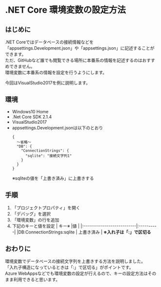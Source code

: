 # .NET Core 環境変数の設定方法

## はじめに
.NET Coreではデータベースの接続情報などを  
「appsettings.Development.json」や「appsettings.json」に記述することができます。  
ただ、GitHubなど誰でも閲覧できる場所に本番系の情報を記述するのはおすすめできません。  
環境変数に本番系の情報を設定を行うようにします。  

今回はVisualStudio2017を例に説明します。

## 環境
- Windows10 Home  
- .Net Core SDK 2.1.4
- VisualStudio2017
- appsettings.Development.jsonは以下のとおり  
  ```
  {
    ～省略～
    "DB": {
      "ConnectionStrings": {
        "sqlite": "接続文字列1"
      }
    }
  }
  ```  
  ※sqliteの値を「上書き済み」に上書きする

## 手順
1. 「プロジェクトプロパティ」を開く
1. 「デバッグ」を選択
1. 「環境変数」の行を追加
1. 下記のキーと値を設定
    | キー※                      |値         |
    |:---------------------------|:----------|
    |DB:ConnectionStrings:sqlite | 上書き済み |
    **※入れ子は「:」で区切る**

## おわりに
環境変数でデータベースの接続文字列を上書きする方法を説明しました。  
「入れ子構造になっているときは「:」で区切る」がポイントです。  
Azure WebAppsなどでも環境変数の設定が行えるので、キーの設定方法はそのまま利用できると思います。